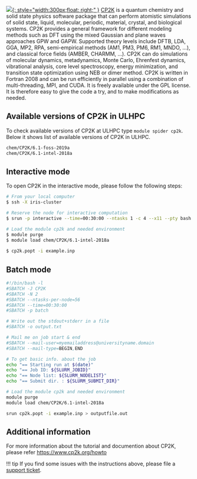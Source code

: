 [![](https://upload.wikimedia.org/wikipedia/commons/9/99/CP2K_logo.png){: style="width:300px;float: right;" }](url)
[CP2K](https://www.cp2k.org/) is a quantum chemistry and solid state physics software package that can perform atomistic
simulations of solid state, liquid, molecular, periodic, material, crystal, and biological systems.
CP2K provides a general framework for different modeling methods such as DFT using the mixed
Gaussian and plane waves approaches GPW and GAPW. Supported theory levels include DFTB, LDA,
GGA, MP2, RPA, semi-empirical methods (AM1, PM3, PM6, RM1, MNDO, …), and classical force
fields (AMBER, CHARMM, …). CP2K can do simulations of molecular dynamics, metadynamics,
Monte Carlo, Ehrenfest dynamics, vibrational analysis, core level spectroscopy, energy minimization,
and transition state optimization using NEB or dimer method.
CP2K is written in Fortran 2008 and can be run efficiently in parallel using a combination of multi-threading,
MPI, and CUDA. It is freely available under the GPL license.
It is therefore easy to give the code a try, and to make modifications as needed.

## Available versions of CP2K in ULHPC
To check available versions of CP2K at ULHPC type `module spider cp2k`.
Below it shows list of available versions of CP2K in ULHPC. 
```bash
chem/CP2K/6.1-foss-2019a
chem/CP2K/6.1-intel-2018a
```

## Interactive mode
To open CP2K in the interactive mode, please follow the following steps:

```bash
# From your local computer
$ ssh -X iris-cluster

# Reserve the node for interactive computation
$ srun -p interactive --time=00:30:00 --ntasks 1 -c 4 --x11 --pty bash -i

# Load the module cp2k and needed environment 
$ module purge
$ module load chem/CP2K/6.1-intel-2018a
        
$ cp2k.popt -i example.inp 
```

## Batch mode
```bash
#!/bin/bash -l
#SBATCH -J CP2K
#SBATCH -N 2
#SBATCH --ntasks-per-node=56
#SBATCH --time=00:30:00
#SBATCH -p batch

# Write out the stdout+stderr in a file
#SBATCH -o output.txt

# Mail me on job start & end
#SBATCH --mail-user=myemailaddress@universityname.domain
#SBATCH --mail-type=BEGIN,END

# To get basic info. about the job
echo "== Starting run at $(date)"
echo "== Job ID: ${SLURM_JOBID}"
echo "== Node list: ${SLURM_NODELIST}"
echo "== Submit dir. : ${SLURM_SUBMIT_DIR}"

# Load the module cp2k and needed environment 
module purge
module load chem/CP2K/6.1-intel-2018a

srun cp2k.popt -i example.inp > outputfile.out
```
## Additional information
For more information about the tutorial and documention about CP2K,
please refer https://www.cp2k.org/howto

!!! tip
    If you find some issues with the instructions above,
    please file a [support ticket](https://hpc.uni.lu/support).

